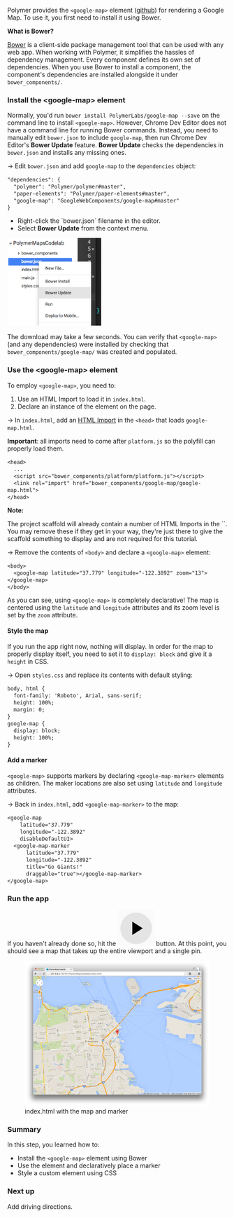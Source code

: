 <toc-element></toc-element>

Polymer provides the `<google-map>` element ([github](https://github.com/PolymerLabs/google-map)) for rendering a Google Map.  To use it, you first need to install it using Bower.

<aside class="callout">
  <b>What is Bower?</b>

  <p><a href="http://bower.io/">Bower</a> is a client-side package management
    tool that can be used with any web app. When working with Polymer, it
    simplifies the hassles of dependency management. Every component defines
    its own set of dependencies. When you use Bower to install a component,
    the component's dependencies are installed alongside it under
    <code>bower_components/</code>.</p>

</aside>

### Install the &lt;google-map> element

Normally, you'd run `bower install PolymerLabs/google-map --save` on the
command line to install `<google-map>`. However, Chrome Dev Editor does
not have a command line for running Bower commands. Instead, you need to
manually edit `bower.json` to include `google-map`, then run Chrome Dev
Editor's **Bower Update** feature. **Bower Update** checks the dependencies in
`bower.json` and installs any missing ones.

<!-- <aside class="callout">
  <p><b>Pro tip</b>: the <code>--save</code> option appends the item to the <code>dependencies</code> section in <code>bower.json</code>.</p>
</aside> -->

&rarr; Edit `bower.json` and add `google-map` to the `dependencies` object:

    "dependencies": {
      "polymer": "Polymer/polymer#master",
      "paper-elements": "Polymer/paper-elements#master",
      "google-map": "GoogleWebComponents/google-map#master"
    }

<div class="stepbystep">
  <ul>
    <li>Right-click the `bower.json` filename in the editor.</li>
    <li>Select <b>Bower Update</b> from the context menu.</li>
  </ul>
  <div>
    <img src="img/s2-bowerupdate.png" style="height:200px;">
  </div>
</div>

The download may take a few seconds. You can verify that `<google-map>` (and any
dependencies) were installed by checking that `bower_components/google-map/` was
created and populated.

### Use the &lt;google-map> element

To employ `<google-map>`, you need to:

1. Use an HTML Import to load it in `index.html`.
2. Declare an instance of the element on the page.

&rarr; In `index.html`, add an
[HTML Import](http://www.polymer-project.org/platform/html-imports.html) in the
`<head>` that loads `google-map.html`. 

**Important**: all imports need to come after `platform.js` so the polyfill can
properly load them.

    <head>
      ...
      <script src="bower_components/platform/platform.js"></script>
      <link rel="import" href="bower_components/google-map/google-map.html">
    </head>

<aside class="callout">
  <b>Note:</b>
  <p>The project scaffold will already contain a number of HTML Imports in the `<head>`. You may remove these if they get in your way, they're just there to give the scaffold something to display and are not required for this tutorial.</p>
</aside>

&rarr; Remove the contents of `<body>` and declare a `<google-map>` element:

    <body>
      <google-map latitude="37.779" longitude="-122.3892" zoom="13"></google-map>
    </body>

As you can see, using `<google-map>` is completely declarative! The map is
centered using the `latitude` and `longitude` attributes and its zoom level is
set by the `zoom` attribute.

#### Style the map

If you run the app right now, nothing will display. In order for the map to
properly display itself, you need to set it to `display: block` and give it a
`height` in CSS.

&rarr; Open `styles.css` and replace its contents with default styling:

    body, html {
      font-family: 'Roboto', Arial, sans-serif;
      height: 100%;
      margin: 0;
    }
    google-map {
      display: block;
      height: 100%;
    }

#### Add a marker

`<google-map>` supports markers by declaring `<google-map-marker>` elements as children.
The maker locations are also set using `latitude` and `longitude` attributes.

&rarr; Back in `index.html`, add `<google-map-marker>` to the map:

    <google-map
        latitude="37.779"
        longitude="-122.3892"
        disableDefaultUI>
      <google-map-marker
          latitude="37.779"
          longitude="-122.3892"
          title="Go Giants!"
          draggable="true"></google-map-marker>
    </google-map>

### Run the app

If you haven't already done so, hit the <img src="img/runbutton.png"
class="icon"> button. At this point, you should see a map that takes up the
entire viewport and a single pin.

<figure>
  <img src="img/s2-maptab.png">
  <figcaption>index.html with the map and marker</figcaption>
</figure>

### Summary

In this step, you learned how to:

- Install the `<google-map>` element using Bower
-  Use the element and declaratively place a marker
- Style a custom element using CSS

### Next up

Add driving directions.
